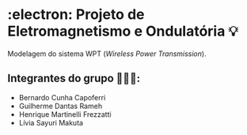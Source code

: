 # :electron: Projeto de Eletromagnetismo e Ondulatória 💡

Modelagem do sistema WPT (_Wireless Power Transmission_).

## Integrantes do grupo 🧑‍🤝‍🧑:  
- Bernardo Cunha Capoferri
- Guilherme Dantas Rameh
- Henrique Martinelli Frezzatti
- Lívia Sayuri Makuta
